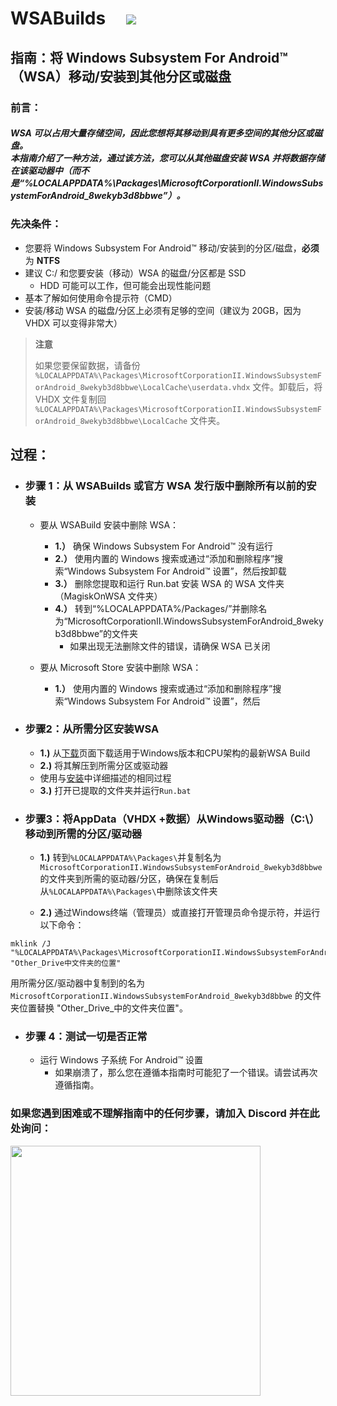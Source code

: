 # WSABuilds &nbsp; &nbsp; <img src="https://img.shields.io/github/downloads/MustardChef/WSABuilds/total?label=Total%20Downloads&style=for-the-badge"/> &nbsp; 


## 指南：将 Windows Subsystem For Android™（WSA）移动/安装到其他分区或磁盘

### 前言：
##### WSA 可以占用大量存储空间，因此您想将其移动到具有更多空间的其他分区或磁盘。<br />本指南介绍了一种方法，通过该方法，您可以从其他磁盘安装 WSA 并将数据存储在该驱动器中（而不是“%LOCALAPPDATA%\Packages\MicrosoftCorporationII.WindowsSubsystemForAndroid_8wekyb3d8bbwe”）。

### 先决条件：
- 您要将 Windows Subsystem For Android™ 移动/安装到的分区/磁盘，**必须**为 **NTFS**
- 建议 C:/ 和您要安装（移动）WSA 的磁盘/分区都是 SSD
    - HDD 可能可以工作，但可能会出现性能问题
- 基本了解如何使用命令提示符（CMD）
- 安装/移动 WSA 的磁盘/分区上必须有足够的空间（建议为 20GB，因为 VHDX 可以变得非常大）

> **注意**
>
> 如果您要保留数据，请备份 `%LOCALAPPDATA%\Packages\MicrosoftCorporationII.WindowsSubsystemForAndroid_8wekyb3d8bbwe\LocalCache\userdata.vhdx` 文件。卸载后，将 VHDX 文件复制回 `%LOCALAPPDATA%\Packages\MicrosoftCorporationII.WindowsSubsystemForAndroid_8wekyb3d8bbwe\LocalCache` 文件夹。

## 过程：

- ### 步骤 1：从 WSABuilds 或官方 WSA 发行版中删除所有以前的安装
    - 要从 WSABuild 安装中删除 WSA：

        - **1.）** 确保 Windows Subsystem For Android™ 没有运行
        - **2.）** 使用内置的 Windows 搜索或通过“添加和删除程序”搜索“Windows Subsystem For Android™ 设置”，然后按卸载
        - **3.）** 删除您提取和运行 Run.bat 安装 WSA 的 WSA 文件夹（MagiskOnWSA 文件夹）
        - **4.）** 转到“%LOCALAPPDATA%/Packages/”并删除名为“MicrosoftCorporationII.WindowsSubsystemForAndroid_8wekyb3d8bbwe”的文件夹
            - 如果出现无法删除文件的错误，请确保 WSA 已关闭

    - 要从 Microsoft Store 安装中删除 WSA：
        - **1.）** 使用内置的 Windows 搜索或通过“添加和删除程序”搜索“Windows Subsystem For Android™ 设置”，然后


- ### 步骤2：从所需分区安装WSA 
    - **1.)** 从[下载](https://github.com/MustardChef/WSABuilds#downloads)页面下载适用于Windows版本和CPU架构的最新WSA Build 
    - **2.)** 将其解压到所需分区或驱动器
    - 使用与[安装](https://github.com/MustardChef/WSABuilds#--installation)中详细描述的相同过程 
    - **3.)** 打开已提取的文件夹并运行``Run.bat``

- ### 步骤3：将AppData（VHDX +数据）从Windows驱动器（C:\）移动到所需的分区/驱动器 
     - **1.)** 转到``%LOCALAPPDATA%\Packages\``并复制名为``MicrosoftCorporationII.WindowsSubsystemForAndroid_8wekyb3d8bbwe``的文件夹到所需的驱动器/分区，确保在复制后从``%LOCALAPPDATA%\Packages\``中删除该文件夹 
     
     - **2.)** 通过Windows终端（管理员）或直接打开管理员命令提示符，并运行以下命令：
```shell
mklink /J "%LOCALAPPDATA%\Packages\MicrosoftCorporationII.WindowsSubsystemForAndroid_8wekyb3d8bbwe" "Other_Drive中文件夹的位置"
```
用所需分区/驱动器中复制到的名为 ``MicrosoftCorporationII.WindowsSubsystemForAndroid_8wekyb3d8bbwe`` 的文件夹位置替换 "Other_Drive_中的文件夹位置"。

- ### 步骤 4：测试一切是否正常
    - 运行 Windows 子系统 For Android™ 设置
        - 如果崩溃了，那么您在遵循本指南时可能犯了一个错误。请尝试再次遵循指南。
    
    
### 如果您遇到困难或不理解指南中的任何步骤，请加入 Discord 并在此处询问：
[<img src="https://invidget.switchblade.xyz/2thee7zzHZ" style="width: 400px;"/>](https://discord.gg/2thee7zzHZ) 
